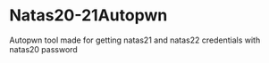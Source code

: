 # Natas20-21Autopwn
Autopwn tool made for getting natas21 and natas22 credentials with natas20 password
